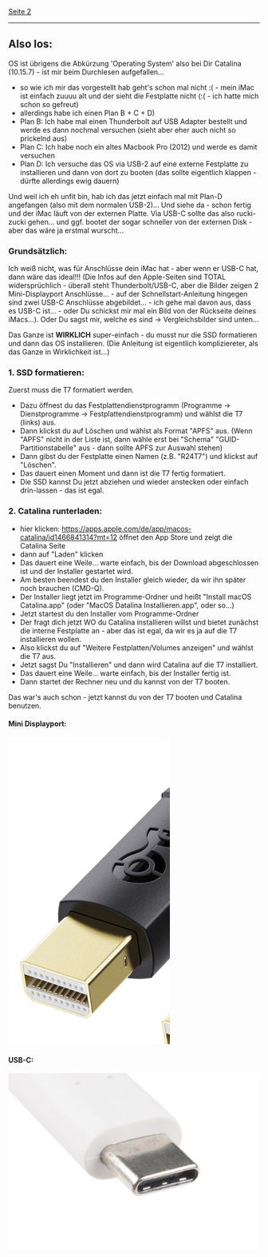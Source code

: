 
[Seite 2](index2.html)

----

## Also los:

OS ist übrigens die Abkürzung 'Operating System' also bei Dir Catalina (10.15.7) - ist mir beim Durchlesen aufgefallen...

- so wie ich mir das vorgestellt hab geht's schon mal nicht :( - mein iMac ist einfach zuuuu alt und der sieht die Festplatte nicht (:( - ich hatte mich schon so gefreut)
- allerdings habe ich einen Plan B + C + D)
- Plan B: Ich habe mal einen Thunderbolt auf USB Adapter bestellt und werde es dann nochmal versuchen (sieht aber eher auch nicht so prickelnd aus)
- Plan C: Ich habe noch ein altes Macbook Pro (2012) und werde es damit versuchen
- Plan D: Ich versuche das OS via USB-2 auf eine externe Festplatte zu installieren und dann von dort zu booten (das sollte eigentlich klappen - dürfte allerdings ewig dauern)

Und weil ich eh unfit bin, hab ich das jetzt einfach mal mit Plan-D angefangen (also mit dem normalen USB-2)... Und siehe da - schon fertig und der iMac läuft von der externen Platte. Via USB-C sollte das also rucki-zucki gehen... und ggf. bootet der sogar schneller von der externen Disk - aber das wäre ja erstmal wurscht...


### Grundsätzlich:

Ich weiß nicht, was für Anschlüsse dein iMac hat - aber wenn er USB-C hat, dann wäre das ideal!!!  (Die Infos auf den Apple-Seiten sind TOTAL widersprüchlich - überall steht Thunderbolt/USB-C, aber die Bilder zeigen 2 Mini-Displayport Anschlüsse... - auf der Schnellstart-Anleitung hingegen sind zwei USB-C Anschlüsse abgebildet... - ich gehe mal davon aus, dass es USB-C ist... - oder Du schickst mir mal ein Bild von der Rückseite deines iMacs...).  Oder Du sagst mir, welche es sind -> Vergleichsbilder sind unten...

Das Ganze ist **WIRKLICH** super-einfach - du musst nur die SSD formatieren und dann das OS installieren. (Die Anleitung ist eigentlich kompliziereter, als das Ganze in Wirklichkeit ist...)

### 1. SSD formatieren:
Zuerst muss die T7 formatiert werden.
- Dazu öffnest du das Festplattendienstprogramm (Programme -> Dienstprogramme -> Festplattendienstprogramm) und wählst die T7 (links) aus.
- Dann klickst du auf Löschen und wählst als Format "APFS" aus. (Wenn "APFS" nicht in der Liste ist, dann wähle erst bei "Schema" "GUID-Partitionstabelle" aus - dann sollte APFS zur Auswahl stehen)
- Dann gibst du der Festplatte einen Namen (z.B. "R24T7") und klickst auf "Löschen".
- Das dauert einen Moment und dann ist die T7 fertig formatiert.
- Die SSD kannst Du jetzt abziehen und wieder anstecken oder einfach drin-lassen - das ist egal.

### 2. Catalina runterladen:
- hier klicken: https://apps.apple.com/de/app/macos-catalina/id1466841314?mt=12  öffnet den App Store und zeigt die Catalina Seite
- dann auf "Laden" klicken
- Das dauert eine Weile... warte einfach, bis der Download abgeschlossen ist und der Installer gestartet wird.
- Am besten beendest du den Installer gleich wieder, da wir ihn später noch brauchen (CMD-Q).
- Der Installer liegt jetzt im Programme-Ordner und heißt "Install macOS Catalina.app" (oder "MacOS Datalina Installieren.app", oder so...)
- Jetzt startest du den Installer vom Programme-Ordner
- Der fragt dich jetzt WO du Catalina installieren willst und bietet zunächst die interne Festplatte an - aber das ist egal, da wir es ja auf die T7 installieren wollen.
- Also klickst du auf "Weitere Festplatten/Volumes anzeigen" und wählst die T7 aus.
- Jetzt sagst Du "Installieren" und dann wird Catalina auf die T7 installiert.
- Das dauert eine Weile... warte einfach, bis der Installer fertig ist.
- Dann startet der Rechner neu und du kannst von der T7 booten.

Das war's auch schon - jetzt kannst du von der T7 booten und Catalina benutzen.

#### Mini Displayport:
![Mini-DisplayPort](image.png)

#### USB-C:
![USB-C](image-2.png)